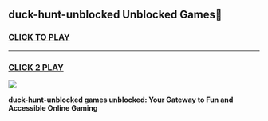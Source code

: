 
## duck-hunt-unblocked Unblocked Games👋
<h3>
<a href="https://news.freeplayer.one?title=duck-hunt-unblocked&ref=16F">CLICK TO PLAY</a></h3>
<hr>

<h3>
<a href="https://news.freeplayer.one?title=duck-hunt-unblocked&ref=16F">CLICK 2 PLAY</a>
  
</h3>

<a href="https://news.freeplayer.one?title=duck-hunt-unblocked&ref=16F/"><img src="https://clearcache.store/games.png"></a>


**duck-hunt-unblocked games unblocked: Your Gateway to Fun and Accessible Online Gaming**
